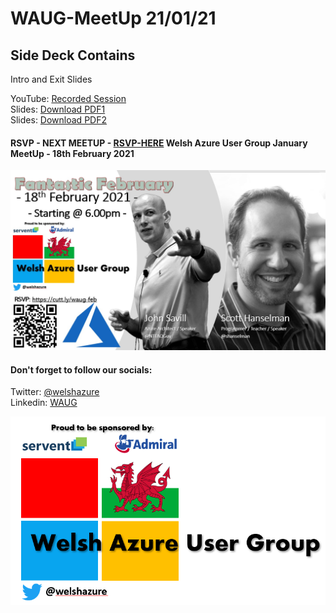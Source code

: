 # WAUG-MeetUp 21/01/21

## Side Deck Contains

Intro and Exit Slides

YouTube: [Recorded Session](https://youtu.be/xy-rtJreiF8)</br>
Slides: [Download PDF1](https://github.com/jonnychipz/WAUG-MeetUp/blob/master/2021-Jan-21/WAUG%20-%20Meetup%20Slides%2021-01-21.pdf)</br>
Slides: [Download PDF2](https://github.com/jonnychipz/WAUG-MeetUp/blob/master/2021-Jan-21/Azure%20Synapse%20Analytics%20L100%20Deck_12.2.20.pdf)</br>

#### RSVP - NEXT MEETUP - [RSVP-HERE](https://www.meetup.com/MSFT-Stack/events/275581397/) Welsh Azure User Group January MeetUp - 18th February 2021

![Logo](https://github.com/jonnychipz/WAUG-MeetUp/blob/master/2021-Jan-21/180221.jpg)

#### Don't forget to follow our socials: </br>

Twitter: [@welshazure](http://www.twitter.com/welshazure) </br>
Linkedin: [WAUG](https://www.linkedin.com/groups/13866357/)


![Logo](../logo.PNG)

